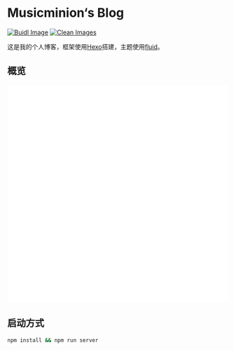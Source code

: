 # Musicminion‘s Blog

[![Buidl Image](https://github.com/Musicminion/blog/actions/workflows/image.yml/badge.svg)](https://github.com/Musicminion/blog/actions/workflows/image.yml)
[![Clean Images](https://github.com/Musicminion/blog/actions/workflows/clean-image.yml/badge.svg)](https://github.com/Musicminion/blog/actions/workflows/clean-image.yml)

这是我的个人博客，框架使用[Hexo](https://hexo.io/zh-cn/index.html)搭建，主题使用[fluid](https://github.com/fluid-dev/hexo-theme-fluid)。

## 概览

![](./github-metrics.svg)

## 启动方式
```bash
npm install && npm run server
```
